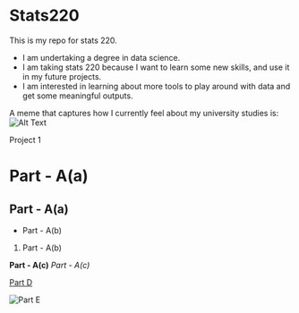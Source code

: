 # Stats220

This is my repo for stats 220.

- I am undertaking a degree in data science.
- I am taking stats 220 because I want to learn some new skills, and use it in my future projects.
- I am interested in learning about more tools to play around with data and get some meaningful outputs.

A meme that captures how I currently feel about my university studies is: ![Alt Text](https://media.giphy.com/media/vFKqnCdLPNOKc/giphy.gif)

Project 1 

# Part - A(a)
## Part - A(a)

- Part - A(b)
1. Part - A(b)

**Part - A(c)**
*Part - A(c)*

[Part D](https://canvas.auckland.ac.nz)

![Part E](https://media0.giphy.com/media/v1.Y2lkPTc5MGI3NjExNTZtdGloaG5haHAwb3hkemxqZ245cWcxMXVqbHRwanU1cWJmenhsMCZlcD12MV9pbnRlcm5hbF9naWZfYnlfaWQmY3Q9Zw/u72zG5iGs0ilVhXnIL/giphy.gif)

